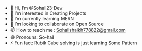 - 👋 Hi, I’m @Sohail23-Dev
- 👀 I’m interested in Creating Projects
- 🌱 I’m currently learning MERN
- 💞️ I’m looking to collaborate on Open Source
- 📫 How to reach me : Sohailshaikh778822@gmail.com
- 😄 Pronouns: So-hail
- ⚡ Fun fact: Rubik Cube solving is just learning Some Pattern

<!---
Sohail23-Dev/Sohail23-Dev is a ✨ special ✨ repository because its `README.md` (this file) appears on your GitHub profile.
You can click the Preview link to take a look at your changes.
--->
